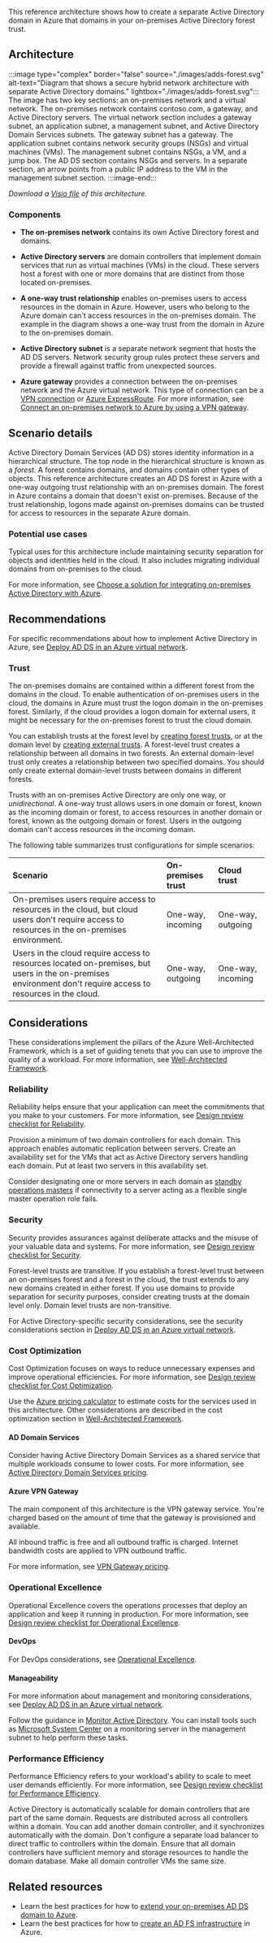 This reference architecture shows how to create a separate Active Directory domain in Azure that domains in your on-premises Active Directory forest trust.

## Architecture

:::image type="complex" border="false" source="./images/adds-forest.svg" alt-text="Diagram that shows a secure hybrid network architecture with separate Active Directory domains." lightbox="./images/adds-forest.svg":::
   The image has two key sections: an on-premises network and a virtual network. The on-premises network contains contoso.com, a gateway, and Active Directory servers. The virtual network section includes a gateway subnet, an application subnet, a management subnet, and Active Directory Domain Services subnets. The gateway subnet has a gateway. The application subnet contains network security groups (NSGs) and virtual machines (VMs). The management subnet contains NSGs, a VM, and a jump box. The AD DS section contains NSGs and servers. In a separate section, an arrow points from a public IP address to the VM in the management subnet section.
:::image-end:::

*Download a [Visio file](https://arch-center.azureedge.net/identity-architectures.vsdx) of this architecture.*

### Components

- **The on-premises network** contains its own Active Directory forest and domains.

- **Active Directory servers** are domain controllers that implement domain services that run as virtual machines (VMs) in the cloud. These servers host a forest with one or more domains that are distinct from those located on-premises.

- **A one-way trust relationship** enables on-premises users to access resources in the domain in Azure. However, users who belong to the Azure domain can't access resources in the on-premises domain. The example in the diagram shows a one-way trust from the domain in Azure to the on-premises domain.

- **Active Directory subnet** is a separate network segment that hosts the AD DS servers. Network security group rules protect these servers and provide a firewall against traffic from unexpected sources.

- **Azure gateway** provides a connection between the on-premises network and the Azure virtual network. This type of connection can be a [VPN connection][azure-vpn-gateway] or [Azure ExpressRoute][azure-expressroute]. For more information, see [Connect an on-premises network to Azure by using a VPN gateway](/azure/expressroute/expressroute-howto-coexist-resource-manager).

## Scenario details

Active Directory Domain Services (AD DS) stores identity information in a hierarchical structure. The top node in the hierarchical structure is known as a *forest*. A forest contains domains, and domains contain other types of objects. This reference architecture creates an AD DS forest in Azure with a one-way outgoing trust relationship with an on-premises domain. The forest in Azure contains a domain that doesn't exist on-premises. Because of the trust relationship, logons made against on-premises domains can be trusted for access to resources in the separate Azure domain.

### Potential use cases

Typical uses for this architecture include maintaining security separation for objects and identities held in the cloud. It also includes migrating individual domains from on-premises to the cloud.

For more information, see [Choose a solution for integrating on-premises Active Directory with Azure][considerations].

## Recommendations

For specific recommendations about how to implement Active Directory in Azure, see [Deploy AD DS in an Azure virtual network][adds-extend-domain].

### Trust

The on-premises domains are contained within a different forest from the domains in the cloud. To enable authentication of on-premises users in the cloud, the domains in Azure must trust the logon domain in the on-premises forest. Similarly, if the cloud provides a logon domain for external users, it might be necessary for the on-premises forest to trust the cloud domain.

You can establish trusts at the forest level by [creating forest trusts][creating-forest-trusts], or at the domain level by [creating external trusts][creating-external-trusts]. A forest-level trust creates a relationship between all domains in two forests. An external domain-level trust only creates a relationship between two specified domains. You should only create external domain-level trusts between domains in different forests.

Trusts with an on-premises Active Directory are only one way, or *unidirectional*. A one-way trust allows users in one domain or forest, known as the incoming domain or forest, to access resources in another domain or forest, known as the outgoing domain or forest. Users in the outgoing domain can't access resources in the incoming domain.

The following table summarizes trust configurations for simple scenarios:

| Scenario | On-premises trust | Cloud trust |
| :--- | :--- | :--- |
| On-premises users require access to resources in the cloud, but cloud users don't require access to resources in the on-premises environment. | One-way, incoming | One-way, outgoing |
| Users in the cloud require access to resources located on-premises, but users in the on-premises environment don't require access to resources in the cloud. | One-way, outgoing | One-way, incoming |

## Considerations

These considerations implement the pillars of the Azure Well-Architected Framework, which is a set of guiding tenets that you can use to improve the quality of a workload. For more information, see [Well-Architected Framework](/azure/well-architected/).

### Reliability

Reliability helps ensure that your application can meet the commitments that you make to your customers. For more information, see [Design review checklist for Reliability](/azure/well-architected/reliability/checklist).

Provision a minimum of two domain controllers for each domain. This approach enables automatic replication between servers. Create an availability set for the VMs that act as Active Directory servers handling each domain. Put at least two servers in this availability set.

Consider designating one or more servers in each domain as [standby operations masters][standby-operations-masters] if connectivity to a server acting as a flexible single master operation role fails.

### Security

Security provides assurances against deliberate attacks and the misuse of your valuable data and systems. For more information, see [Design review checklist for Security](/azure/well-architected/security/checklist).

Forest-level trusts are transitive. If you establish a forest-level trust between an on-premises forest and a forest in the cloud, the trust extends to any new domains created in either forest. If you use domains to provide separation for security purposes, consider creating trusts at the domain level only. Domain level trusts are non-transitive.

For Active Directory-specific security considerations, see the security considerations section in [Deploy AD DS in an Azure virtual network][adds-extend-domain].

### Cost Optimization

Cost Optimization focuses on ways to reduce unnecessary expenses and improve operational efficiencies. For more information, see [Design review checklist for Cost Optimization](/azure/well-architected/cost-optimization/checklist).

Use the [Azure pricing calculator][azure-pricing-calculator] to estimate costs for the services used in this architecture. Other considerations are described in the cost optimization section in [Well-Architected Framework][aaf-cost].

#### AD Domain Services

Consider having Active Directory Domain Services as a shared service that multiple workloads consume to lower costs. For more information, see [Active Directory Domain Services pricing][ADDS-pricing].

#### Azure VPN Gateway

The main component of this architecture is the VPN gateway service. You're charged based on the amount of time that the gateway is provisioned and available.

All inbound traffic is free and all outbound traffic is charged. Internet bandwidth costs are applied to VPN outbound traffic.

For more information, see [VPN Gateway pricing][azure-gateway-charges].

### Operational Excellence

Operational Excellence covers the operations processes that deploy an application and keep it running in production. For more information, see [Design review checklist for Operational Excellence](/azure/well-architected/operational-excellence/checklist).

#### DevOps

For DevOps considerations, see [Operational Excellence](adds-extend-domain.yml#operational-excellence).

#### Manageability

For more information about management and monitoring considerations, see [Deploy AD DS in an Azure virtual network][adds-extend-domain].

Follow the guidance in [Monitor Active Directory][monitoring-ad]. You can install tools such as [Microsoft System Center][microsoft-systems-center] on a monitoring server in the management subnet to help perform these tasks.

### Performance Efficiency

Performance Efficiency refers to your workload's ability to scale to meet user demands efficiently. For more information, see [Design review checklist for Performance Efficiency](/azure/well-architected/performance-efficiency/checklist).

Active Directory is automatically scalable for domain controllers that are part of the same domain. Requests are distributed across all controllers within a domain. You can add another domain controller, and it synchronizes automatically with the domain. Don't configure a separate load balancer to direct traffic to controllers within the domain. Ensure that all domain controllers have sufficient memory and storage resources to handle the domain database. Make all domain controller VMs the same size.

## Related resources

- Learn the best practices for how to [extend your on-premises AD DS domain to Azure][adds-extend-domain].
- Learn the best practices for how to [create an AD FS infrastructure][adfs] in Azure.

<!-- links -->

[aaf-cost]: /azure/architecture/framework/cost/overview
[adds-extend-domain]: ./adds-extend-domain.yml
[ADDS-pricing]: https://azure.microsoft.com/pricing/details/active-directory-ds
[adfs]: ./adfs.yml
[azure-gateway-charges]: https://azure.microsoft.com/pricing/details/vpn-gateway
[azure-expressroute]: /azure/expressroute/expressroute-introduction
[azure-vpn-gateway]: /azure/vpn-gateway/vpn-gateway-about-vpngateways
[considerations]: ./index.yml
[azure-pricing-calculator]: https://azure.microsoft.com/pricing/calculator
[creating-external-trusts]: /previous-versions/windows/it-pro/windows-server-2008-R2-and-2008/cc816837(v=ws.10)
[creating-forest-trusts]: /previous-versions/windows/it-pro/windows-server-2008-R2-and-2008/cc816810(v=ws.10)
[microsoft-systems-center]: https://microsoft.com/cloud-platform/system-center
[monitoring-ad]: /previous-versions/windows/it-pro/windows-2000-server/bb727046(v=technet.10)
[standby-operations-masters]: /previous-versions/windows/it-pro/windows-server-2008-R2-and-2008/cc794737(v=ws.10)
